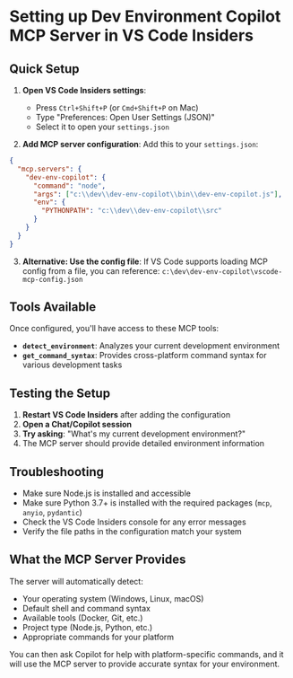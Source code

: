# Setting up Dev Environment Copilot MCP Server in VS Code Insiders

## Quick Setup

1. **Open VS Code Insiders settings**:
   - Press `Ctrl+Shift+P` (or `Cmd+Shift+P` on Mac)
   - Type "Preferences: Open User Settings (JSON)"
   - Select it to open your `settings.json`

2. **Add MCP server configuration**:
   Add this to your `settings.json`:

```json
{
  "mcp.servers": {
    "dev-env-copilot": {
      "command": "node",
      "args": ["c:\\dev\\dev-env-copilot\\bin\\dev-env-copilot.js"],
      "env": {
        "PYTHONPATH": "c:\\dev\\dev-env-copilot\\src"
      }
    }
  }
}
```

3. **Alternative: Use the config file**:
   If VS Code supports loading MCP config from a file, you can reference:
   `c:\dev\dev-env-copilot\vscode-mcp-config.json`

## Tools Available

Once configured, you'll have access to these MCP tools:

- **`detect_environment`**: Analyzes your current development environment
- **`get_command_syntax`**: Provides cross-platform command syntax for various development tasks

## Testing the Setup

1. **Restart VS Code Insiders** after adding the configuration
2. **Open a Chat/Copilot session** 
3. **Try asking**: "What's my current development environment?"
4. The MCP server should provide detailed environment information

## Troubleshooting

- Make sure Node.js is installed and accessible
- Make sure Python 3.7+ is installed with the required packages (`mcp`, `anyio`, `pydantic`)
- Check the VS Code Insiders console for any error messages
- Verify the file paths in the configuration match your system

## What the MCP Server Provides

The server will automatically detect:
- Your operating system (Windows, Linux, macOS)
- Default shell and command syntax
- Available tools (Docker, Git, etc.)
- Project type (Node.js, Python, etc.)
- Appropriate commands for your platform

You can then ask Copilot for help with platform-specific commands, and it will use the MCP server to provide accurate syntax for your environment.
